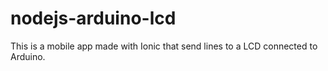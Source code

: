 nodejs-arduino-lcd
==================

This is a mobile app made with Ionic that send lines to a LCD connected to Arduino.
